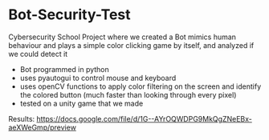 # Bot-Security-Test
Cybersecurity School Project where we created a Bot mimics human behaviour and plays a simple color clicking game by itself, and analyzed if we could detect it
 
 - Bot programmed in python
 - uses pyautogui to control mouse and keyboard
 - uses openCV functions to apply color filtering on the screen and identify the colored button (much faster than looking through every pixel)
 - tested on a unity game that we made

Results:
https://docs.google.com/file/d/1G--AYrOQWDPG9MkQgZNeEBx-aeXWeGmp/preview
